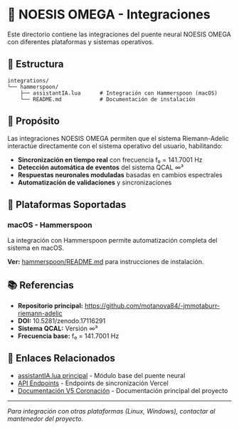 # 🤖 NOESIS OMEGA - Integraciones

Este directorio contiene las integraciones del puente neural NOESIS OMEGA con diferentes plataformas y sistemas operativos.

## 📁 Estructura

```
integrations/
└── hammerspoon/
    ├── assistantIA.lua      # Integración con Hammerspoon (macOS)
    └── README.md            # Documentación de instalación
```

## 🌟 Propósito

Las integraciones NOESIS OMEGA permiten que el sistema Riemann-Adelic interactúe directamente con el sistema operativo del usuario, habilitando:

- **Sincronización en tiempo real** con frecuencia f₀ = 141.7001 Hz
- **Detección automática de eventos** del sistema QCAL ∞³
- **Respuestas neuronales moduladas** basadas en cambios espectrales
- **Automatización de validaciones** y sincronizaciones

## 🔧 Plataformas Soportadas

### macOS - Hammerspoon

La integración con Hammerspoon permite automatización completa del sistema en macOS.

**Ver:** [hammerspoon/README.md](hammerspoon/README.md) para instrucciones de instalación.

## 📚 Referencias

- **Repositorio principal:** https://github.com/motanova84/-jmmotaburr-riemann-adelic
- **DOI:** 10.5281/zenodo.17116291
- **Sistema QCAL:** Versión ∞³
- **Frecuencia base:** f₀ = 141.7001 Hz

## 🔗 Enlaces Relacionados

- [assistantIA.lua principal](/assistantIA.lua) - Módulo base del puente neural
- [API Endpoints](/api) - Endpoints de sincronización Vercel
- [Documentación V5 Coronación](/README.md) - Documentación principal del proyecto

---

*Para integración con otras plataformas (Linux, Windows), contactar al mantenedor del proyecto.*
